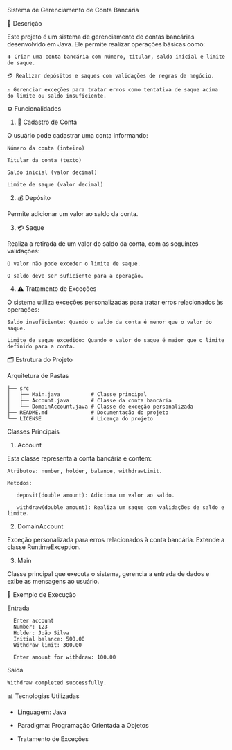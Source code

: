 Sistema de Gerenciamento de Conta Bancária

🔎 Descrição

Este projeto é um sistema de gerenciamento de contas bancárias desenvolvido em Java. Ele permite realizar operações básicas como:

    ➕ Criar uma conta bancária com número, titular, saldo inicial e limite de saque.

    💳 Realizar depósitos e saques com validações de regras de negócio.

    ⚠️ Gerenciar exceções para tratar erros como tentativa de saque acima do limite ou saldo insuficiente.

⚙️ Funcionalidades

1. 📝 Cadastro de Conta

O usuário pode cadastrar uma conta informando:

    Número da conta (inteiro)

    Titular da conta (texto)

    Saldo inicial (valor decimal)

    Limite de saque (valor decimal)

2. 💰 Depósito

Permite adicionar um valor ao saldo da conta.

3. 💳 Saque

Realiza a retirada de um valor do saldo da conta, com as seguintes validações:

    O valor não pode exceder o limite de saque.

    O saldo deve ser suficiente para a operação.

4. ⚠️ Tratamento de Exceções

O sistema utiliza exceções personalizadas para tratar erros relacionados às operações:

    Saldo insuficiente: Quando o saldo da conta é menor que o valor do saque.

    Limite de saque excedido: Quando o valor do saque é maior que o limite definido para a conta.


🗂️ Estrutura do Projeto

Arquitetura de Pastas

    ├── src
    │   ├── Main.java          # Classe principal
    │   ├── Account.java       # Classe da conta bancária
    │   └── DomainAccount.java # Classe de exceção personalizada
    ├── README.md              # Documentação do projeto
    └── LICENSE                # Licença do projeto


Classes Principais

1. Account

Esta classe representa a conta bancária e contém:

    Atributos: number, holder, balance, withdrawLimit.

    Métodos:

       deposit(double amount): Adiciona um valor ao saldo.

       withdraw(double amount): Realiza um saque com validações de saldo e limite.

2. DomainAccount

Exceção personalizada para erros relacionados à conta bancária. Extende a classe RuntimeException.

3. Main

Classe principal que executa o sistema, gerencia a entrada de dados e exibe as mensagens ao usuário.


🔢 Exemplo de Execução

Entrada

      Enter account 
      Number: 123
      Holder: João Silva
      Initial balance: 500.00
      Withdraw limit: 300.00

      Enter amount for withdraw: 100.00

Saída

    Withdraw completed successfully.



📊 Tecnologias Utilizadas

 - Linguagem: Java

 - Paradigma: Programação Orientada a Objetos

 - Tratamento de Exceções

